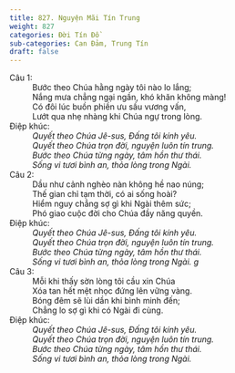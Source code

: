 ```yaml
---
title: 827. Nguyện Mãi Tín Trung
weight: 827
categories: Đời Tín Đồ
sub-categories: Can Đảm, Trung Tín
draft: false
---
```

<dl><dt>Câu 1:</dt><dd data-verse="1">Bước theo Chúa hằng ngày tôi nào lo lắng; <br/>Nắng mưa chẳng ngại ngần, khó khăn không màng! <br/>Có đôi lúc buồn phiền ưu sầu vương vấn, <br/>Lướt qua nhẹ nhàng khi Chúa ngự trong lòng. </dd><dt>Điệp khúc:</dt><dd data-chorus="1"><em>Quyết theo Chúa Jê-sus, Đấng tôi kính yêu. <br/>Quyết theo Chúa trọn đời, nguyện luôn tín trung. <br/>Bước theo Chúa từng ngày, tâm hồn thư thái. <br/>Sống vi tươi bình an, thỏa lòng trong Ngài. </em></dd><dt>Câu 2:</dt><dd data-verse="2">Dầu như cảnh nghèo nàn không hề nao núng; <br/>Thế gian chỉ tạm thời, có ai sống hoài? <br/>Hiểm nguy chẳng sợ gì khi Ngài thêm sức; <br/>Phó giao cuộc đời cho Chúa đầy năng quyền. </dd><dt>Điệp khúc:</dt><dd data-chorus="1"><em>Quyết theo Chúa Jê-sus, Đấng tôi kính yêu. <br/>Quyết theo Chúa trọn đời, nguyện luôn tín trung. <br/>Bước theo Chúa từng ngày, tâm hồn thư thái. <br/>Sống vi tươi bình an, thỏa lòng trong Ngài. g </em></dd><dt>Câu 3:</dt><dd data-verse="3">Mỗi khi thấy sờn lòng tôi cầu xin Chúa <br/>Xóa tan hết mệt nhọc đứng lên vững vàng. <br/>Bóng đêm sẽ lùi dần khi bình minh đến; <br/>Chẳng lo sợ gì khi có Ngài đi cùng. </dd><dt>Điệp khúc:</dt><dd data-chorus="1"><em>Quyết theo Chúa Jê-sus, Đấng tôi kính yêu. <br/>Quyết theo Chúa trọn đời, nguyện luôn tín trung. <br/>Bước theo Chúa từng ngày, tâm hồn thư thái. <br/>Sống vi tươi bình an, thỏa lòng trong Ngài. </em></dd></dl>